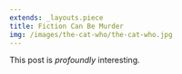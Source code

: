 ```yaml
---
extends: _layouts.piece
title: Fiction Can Be Murder
img: /images/the-cat-who/the-cat-who.jpg
---
```


This post is *profoundly* interesting.